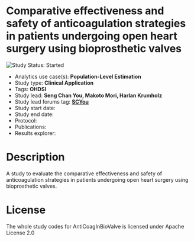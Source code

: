 Comparative effectiveness and safety of anticoagulation strategies in patients undergoing open heart surgery using bioprosthetic valves
=============

<img src="https://img.shields.io/badge/Study%20Status-Started-blue.svg" alt="Study Status: Started">

- Analytics use case(s): **Population-Level Estimation**
- Study type: **Clinical Application**
- Tags: **OHDSI**
- Study lead: **Seng Chan You, Makoto Mori, Harlan Krumholz**
- Study lead forums tag: **[SCYou](https://forums.ohdsi.org/u/SCYou)**
- Study start date:
- Study end date:
- Protocol:
- Publications:
- Results explorer:

Description
=======

A study to evaluate the comparative effectiveness and safety of anticoagulation strategies in patients undergoing open heart surgery using bioprosthetic valves.

License
=======
The whole study codes for AntiCoagInBioValve is licensed under Apache License 2.0

